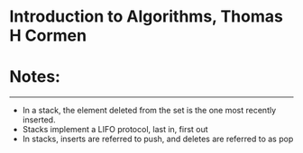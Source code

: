 # Introduction to Algorithms, Thomas H Cormen
# Notes:
---------------------------------------------

- In a stack, the element deleted from the set is the one most recently inserted.
- Stacks implement a LIFO protocol, last in, first out
- In stacks, inserts are referred to push, and deletes are referred to as pop
